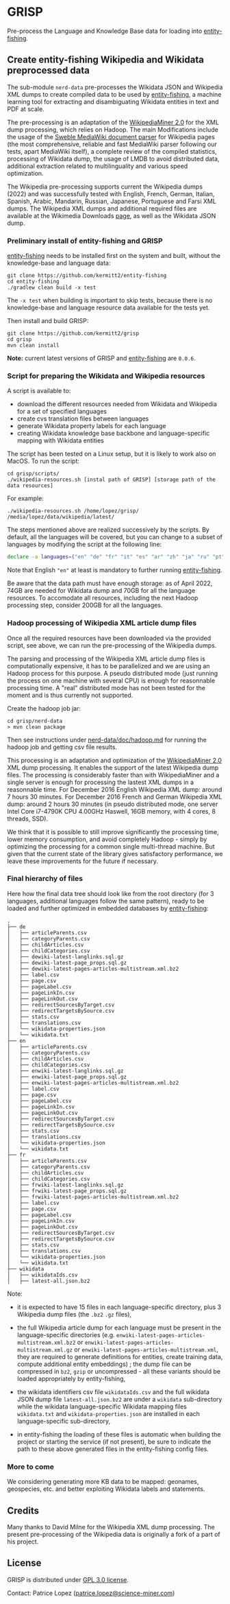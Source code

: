 # GRISP

Pre-process the Language and Knowledge Base data for loading into [entity-fishing](https://github.com/kermitt2/entity-fishing).

## Create entity-fishing Wikipedia and Wikidata preprocessed data

The sub-module `nerd-data` pre-processes the Wikidata JSON and Wikipedia XML dumps to create compiled data to be used by [entity-fishing](https://github.com/kermitt2/entity-fishing), a machine learning tool for extracting and disambiguating Wikidata entities in text and PDF at scale. 

The pre-processing is an adaptation of the [WikipediaMiner 2.0](https://github.com/dnmilne/wikipediaminer) for the XML dump processing, which relies on Hadoop. The main Modifications include the usage of the [Sweble MediaWiki document parser](https://en.wikipedia.org/wiki/Sweble) for Wikipedia pages (the most comprehensive, reliable and fast MediaWiki parser following our tests, apart MediaWiki itself), a complete review of the compiled statistics, processing of Wikidata dump, the usage of LMDB to avoid distributed data, additional extraction related to multilinguality and various speed optimization.

The Wikipedia pre-processing supports current the Wikipedia dumps (2022) and was successfully tested with English, French, German, Italian, Spanish, Arabic, Mandarin, Russian, Japanese, Portuguese and Farsi XML dumps. The Wikipedia XML dumps and additional required files are available at the Wikimedia Downloads [page](https://dumps.wikimedia.org/), as well as the Wikidata JSON dump.

### Preliminary install of entity-fishing and GRISP

[entity-fishing](https://github.com/kermitt2/entity-fishing) needs to be installed first on the system and built, without the knowledge-base and language data:

```console
git clone https://github.com/kermitt2/entity-fishing
cd entity-fishing
./gradlew clean build -x test
```

The `-x test` when building is important to skip tests, because there is no knowledge-base and language resource data available for the tests yet. 

Then install and build GRISP:

```console
git clone https://github.com/kermitt2/grisp
cd grisp
mvn clean install 
```

**Note:** current latest versions of GRISP and [entity-fishing](https://github.com/kermitt2/entity-fishing) are `0.0.6`.

### Script for preparing the Wikidata and Wikipedia resources 

A script is available to:
* download the different resources needed from Wikidata and Wikipedia for a set of specified languages
* create cvs translation files between languages
* generate Wikidata property labels for each language
* creating Wikidata knowledge base backbone and language-specific mapping with Wikidata entities

The script has been tested on a Linux setup, but it is likely to work also on MacOS. To run the script:

```console
cd grisp/scripts/
./wikipedia-resources.sh [instal path of GRISP] [storage path of the data resources]
```

For example:

```console
./wikipedia-resources.sh /home/lopez/grisp/ /media/lopez/data/wikipedia/latest/
```

The steps mentioned above are realized successively by the scripts. 
By default, all the languages will be covered, but you can change to a subset of languages by modifying the script at the following line:

```bash
declare -a languages=("en" "de" "fr" "it" "es" "ar" "zh" "ja" "ru" "pt" "fa" "uk" "sv" "hi" "bn", "nl")
```

Note that English `"en"` at least is mandatory to further running [entity-fishing](https://github.com/kermitt2/entity-fishing). 

Be aware that the data path must have enough storage: as of April 2022, 74GB are needed for Wikidata dump and 70GB for all the language resources. To accomodate all resources, including the next Hadoop processing step, consider 200GB for all the languages. 

### Hadoop processing of Wikipedia XML article dump files

Once all the required resources have been downloaded via the provided script, see above, we can run the pre-processing of the Wikipedia dumps.

The parsing and processing of the Wikipedia XML article dump files is computationally expensive, it has to be parallelized and we are using an Hadoop process for this purpose. A pseudo distributed mode (just running the process on one machine with several CPU) is enough for reasonnable processing time. A "real" distributed mode has not been tested for the moment and is thus currently not supported. 

Create the hadoop job jar:

```console
cd grisp/nerd-data
> mvn clean package
```

Then see instructions under [nerd-data/doc/hadoop.md](nerd-data/doc/hadoop.md) for running the hadoop job and getting csv file results.

This processing is an adaptation and optimization of the [WikipediaMiner 2.0](https://github.com/dnmilne/wikipediaminer) XML dump processing. It enables the support of the latest Wikipedia dump files. The processing is considerably faster than with WikipediaMiner and a single server is enough for processing the lastest XML dumps in a reasonnable time. For December 2016 English Wikipedia XML dump: around 7 hours 30 minutes. For December 2016 French and German Wikipedia XML dump: around 2 hours 30 minutes (in pseudo distributed mode, one server Intel Core i7-4790K CPU 4.00GHz Haswell, 16GB memory, with 4 cores, 8 threads, SSD). 

We think that it is possible to still improve significantly the processing time, lower memory consumption, and avoid completely Hadoop - simply by optimizing the processing for a common single multi-thread machine. But given that the current state of the library gives satisfactory performance, we leave these improvements for the future if necessary. 

### Final hierarchy of files 

Here how the final data tree should look like from the root directory (for 3 languages, additional languages follow the same pattern), ready to be loaded and further optimized in embedded databases by [entity-fishing](https://github.com/kermitt2/entity-fishing): 

```
.
├── de
│   ├── articleParents.csv
│   ├── categoryParents.csv
│   ├── childArticles.csv
│   ├── childCategories.csv
│   ├── dewiki-latest-langlinks.sql.gz
│   ├── dewiki-latest-page_props.sql.gz
│   ├── dewiki-latest-pages-articles-multistream.xml.bz2
│   ├── label.csv
│   ├── page.csv
│   ├── pageLabel.csv
│   ├── pageLinkIn.csv
│   ├── pageLinkOut.csv
│   ├── redirectSourcesByTarget.csv
│   ├── redirectTargetsBySource.csv
│   ├── stats.csv
│   ├── translations.csv
│   └── wikidata-properties.json
│   └── wikidata.txt
├── en
│   ├── articleParents.csv
│   ├── categoryParents.csv
│   ├── childArticles.csv
│   ├── childCategories.csv
│   ├── enwiki-latest-langlinks.sql.gz
│   ├── enwiki-latest-page_props.sql.gz
│   ├── enwiki-latest-pages-articles-multistream.xml.bz2
│   ├── label.csv
│   ├── page.csv
│   ├── pageLabel.csv
│   ├── pageLinkIn.csv
│   ├── pageLinkOut.csv
│   ├── redirectSourcesByTarget.csv
│   ├── redirectTargetsBySource.csv
│   ├── stats.csv
│   ├── translations.csv
│   └── wikidata-properties.json
│   └── wikidata.txt
├── fr
│   ├── articleParents.csv
│   ├── categoryParents.csv
│   ├── childArticles.csv
│   ├── childCategories.csv
│   ├── frwiki-latest-langlinks.sql.gz
│   ├── frwiki-latest-page_props.sql.gz
│   ├── frwiki-latest-pages-articles-multistream.xml.bz2
│   ├── label.csv
│   ├── page.csv
│   ├── pageLabel.csv
│   ├── pageLinkIn.csv
│   ├── pageLinkOut.csv
│   ├── redirectSourcesByTarget.csv
│   ├── redirectTargetsBySource.csv
│   ├── stats.csv
│   ├── translations.csv
│   └── wikidata-properties.json
│   └── wikidata.txt
├── wikidata
│   ├── wikidataIds.csv 
│   ├── latest-all.json.bz2

```

Note:

- it is expected to have 15 files in each language-specific directory, plus 3 Wikipedia dump files (the `.bz2` `.gz` files),

- the full Wikipedia article dump for each language must be present in the language-specific directories (e.g. `enwiki-latest-pages-articles-multistream.xml.bz2` or `enwiki-latest-pages-articles-multistream.xml.gz` or `enwiki-latest-pages-articles-multistream.xml`, they are required to generate definitions for entities, create training data, compute additional entity embeddings) ; the dump file can be compressed in `bz2`, `gzip` or uncompressed - all these variants should be loaded appropriately by entity-fishing,

- the wikidata identifiers csv file `wikidataIds.csv` and the full wikidata JSON dump file `latest-all.json.bz2` are under a `wikidata` sub-directory while the wikidata language-specific Wikidata mapping files `wikidata.txt` and `wikidata-properties.json` are installed in each language-specific sub-directory,

- in entity-fishing the loading of these files is automatic when building the project or starting the service (if not present), be sure to indicate the path to these above generated files in the entity-fishing config files.


### More to come

We considering generating more KB data to be mapped: geonames, geospecies, etc. and better exploiting Wikidata labels and statements.

## Credits

Many thanks to David Milne for the Wikipedia XML dump processing. The present pre-processing of the Wikipedia data is originally a fork of a part of his project. 

## License

GRISP is distributed under [GPL 3.0 license](https://www.gnu.org/licenses/gpl-3.0.html). 

Contact: Patrice Lopez (<patrice.lopez@science-miner.com>)
